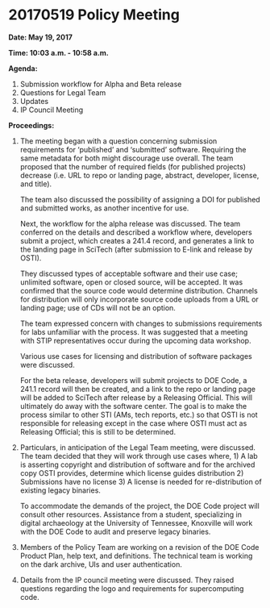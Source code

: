 #  20170519 Policy Meeting
**Date: May 19, 2017**

**Time: 10:03 a.m. - 10:58 a.m.**

**Agenda:**
1. Submission workflow for Alpha and Beta release
2. Questions for Legal Team
3. Updates
4. IP Council Meeting

**Proceedings:**
1.	The meeting began with a question concerning submission requirements for ‘published’ and ‘submitted’ software. Requiring the same metadata for both might discourage use overall. The team proposed that the number of required fields (for published projects) decrease (i.e. URL to repo or landing page, abstract, developer, license, and title).   
  
     The team also discussed the possibility of assigning a DOI for published and submitted works, as another incentive for use.   
 
     Next, the workflow for the alpha release was discussed. The team conferred on the details and described a workflow where, developers submit a project, which creates a 241.4 record, and generates a link to the landing page in SciTech (after submission to E-link and release by OSTI).  

     They discussed types of acceptable software and their use case; unlimited software, open or closed source, will be accepted. It was confirmed that the source code would determine distribution. Channels for distribution will only incorporate source code uploads from a URL or landing page; use of CDs will not be an option.   

   
     The team expressed concern with changes to submissions requirements for labs unfamiliar with the process. It was suggested that a meeting with STIP representatives occur during the upcoming data workshop.   

    
     Various use cases for licensing and distribution of software packages were discussed.   

     For the beta release, developers will submit projects to DOE Code, a 241.1 record will then be created, and a link to the repo or landing page will be added to SciTech after release by a Releasing Official. This will ultimately do away with the software center.  The goal is to make the process similar to other STI (AMs, tech reports, etc.) so that OSTI is not responsible for releasing except in the case where OSTI must act as Releasing Official; this is still to be determined.   


2.	Particulars, in anticipation of the Legal Team meeting, were discussed. The team decided that they will work through use cases where, 1) A lab is asserting copyright and distribution of software and for the archived copy OSTI provides, determine which license guides distribution 2) Submissions have no license 3) A license is needed for re-distribution of existing legacy binaries. 

    To accommodate the demands of the project, the DOE Code project will consult other resources. Assistance from a student, specializing in digital archaeology at the University of Tennessee, Knoxville will work with the DOE Code to audit and preserve legacy binaries.   
 
3.	Members of the Policy Team are working on a revision of the DOE Code Product Plan, help text, and definitions. The technical team is working on the dark archive, UIs and user authentication.

4.	Details from the IP council meeting were discussed. They raised questions regarding the logo and requirements for supercomputing code. 


